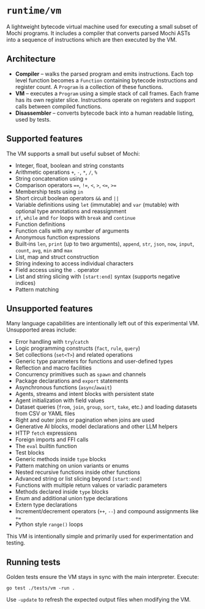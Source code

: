 # `runtime/vm`

A lightweight bytecode virtual machine used for executing a small subset of Mochi programs.  It includes a compiler that converts parsed Mochi ASTs into a sequence of instructions which are then executed by the VM.

## Architecture

* **Compiler** – walks the parsed program and emits instructions.  Each top level function becomes a `Function` containing bytecode instructions and register count.  A `Program` is a collection of these functions.
* **VM** – executes a `Program` using a simple stack of call frames.  Each frame has its own register slice.  Instructions operate on registers and support calls between compiled functions.
* **Disassembler** – converts bytecode back into a human readable listing, used by tests.

## Supported features

The VM supports a small but useful subset of Mochi:

* Integer, float, boolean and string constants
* Arithmetic operations `+`, `-`, `*`, `/`, `%`
* String concatenation using `+`
* Comparison operators `==`, `!=`, `<`, `>`, `<=`, `>=`
* Membership tests using `in`
* Short circuit boolean operators `&&` and `||`
* Variable definitions using `let` (immutable) and `var` (mutable)
  with optional type annotations and reassignment
* `if`, `while` and `for` loops with `break` and `continue`
* Function definitions
* Function calls with any number of arguments
* Anonymous function expressions
* Built‑ins `len`, `print` (up to two arguments), `append`, `str`, `json`, `now`, `input`, `count`, `avg`, `min` and `max`
* List, map and struct construction
* String indexing to access individual characters
* Field access using the `.` operator
* List and string slicing with `[start:end]` syntax (supports negative indices)
* Pattern matching

## Unsupported features

Many language capabilities are intentionally left out of this
experimental VM.  Unsupported areas include:

* Error handling with `try`/`catch`
* Logic programming constructs (`fact`, `rule`, `query`)
* Set collections (`set<T>`) and related operations
* Generic type parameters for functions and user-defined types
* Reflection and macro facilities
* Concurrency primitives such as `spawn` and channels
* Package declarations and `export` statements
* Asynchronous functions (`async`/`await`)
* Agents, streams and intent blocks with persistent state
* Agent initialization with field values
* Dataset queries (`from`, `join`, `group`, `sort`, `take`, etc.)
  and loading datasets from CSV or YAML files
* Right and outer joins or pagination when joins are used
* Generative AI blocks, model declarations and other LLM helpers
* HTTP `fetch` expressions
* Foreign imports and FFI calls
* The `eval` builtin function
* Test blocks
* Generic methods inside `type` blocks
* Pattern matching on union variants or enums
* Nested recursive functions inside other functions
* Advanced string or list slicing beyond `[start:end]`
* Functions with multiple return values or variadic parameters
* Methods declared inside `type` blocks
* Enum and additional union type declarations
* Extern type declarations
* Increment/decrement operators (`++`, `--`) and compound
  assignments like `+=`
* Python style `range()` loops

This VM is intentionally simple and primarily used for experimentation and testing.

## Running tests

Golden tests ensure the VM stays in sync with the main interpreter. Execute:

```
go test ./tests/vm -run .
```

Use `-update` to refresh the expected output files when modifying the VM.

